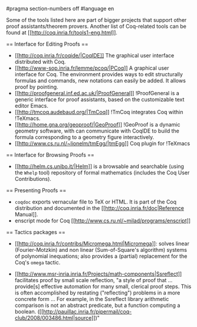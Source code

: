 #pragma section-numbers off
#language en

Some of the tools listed here are part of bigger projects that support other proof assistants/theorem provers.  Another list of Coq-related tools can be found at [[http://coq.inria.fr/tools1-eng.html]].

== Interface for Editing Proofs ==

 * [[http://coq.inria.fr/coqide/|CoqIDE]]
   The graphical user interface distributed with Coq.
 * [[http://www-sop.inria.fr/lemme/pcoq/|PCoq]]
   A graphical user interface for Coq. The environment provides ways to edit structurally formulas and commands, new notations can easily be added. It allows proof by pointing.
 * [[http://proofgeneral.inf.ed.ac.uk/|ProofGeneral]]
  !ProofGeneral is a generic interface for proof assistants, based on the customizable text editor Emacs.
 * [[http://tmcoq.audebaud.org/|TmCoq]] 
  !TmCoq integrates Coq within !TeXmacs.
 * [[http://home.gna.org/geoproof/|GeoProof]]
  !GeoProof is a dynamic geometry software, with can communicate with CoqIDE to build the formula corresponding to a geometry figure interactively.
 * [[http://www.cs.ru.nl/~lionelm/tmEgg/|tmEgg]]
  Coq plugin for !TeXmacs

== Interface for Browsing Proofs ==

 * [[http://helm.cs.unibo.it/|Helm]] is a browsable and searchable (using the `Whelp` tool) repository of formal mathematics (includes the Coq User Contributions).

== Presenting Proofs ==

 * `coqdoc` exports vernacular file to TeX or HTML. It is part of the Coq distribution and documented in the [[http://coq.inria.fr/doc|Reference Manual]].
 * enscript mode for Coq [[http://www.cs.ru.nl/~milad/programs/enscript]]
 
== Tactics packages ==

 * [[http://coq.inria.fr/contribs/Micromega.html|Micromega]]: solves linear (Fourier-Motzkin) and non linear (Sum-of-Square's algorithm) systems of polynomial inequations; also provides a (partial) replacement for the Coq's `omega` tactic.

 * [[http://www.msr-inria.inria.fr/Projects/math-components|Ssreflect]] facilitates proof by small scale reflection, "a style of proof that ... provide[s] effective automation for many small, clerical proof steps. This is often accomplished by restating ("reflecting") problems in a more concrete form ... For example, in the Ssreflect library arithmetic comparison is not an abstract predicate, but a function computing a boolean. ([[http://pauillac.inria.fr/pipermail/coq-club/2008/003486.html|source]])" 
